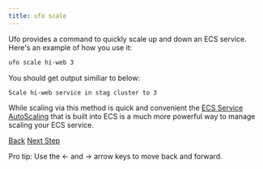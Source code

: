 ```yaml
---
title: ufo scale
---
```


Ufo provides a command to quickly scale up and down an ECS service. Here's an example of how you use it:

```sh
ufo scale hi-web 3
```

You should get output similiar to below:

```sh
Scale hi-web service in stag cluster to 3
```

While scaling via this method is quick and convenient the [ECS Service AutoScaling](http://docs.aws.amazon.com/AmazonECS/latest/developerguide/service-auto-scaling.html) that is built into ECS is a much more powerful way to manage scaling your ECS service.

<a id="prev" class="btn btn-basic" href="{% link _docs/ufo-deploy.md %}">Back</a>
<a id="next" class="btn btn-primary" href="{% link _docs/ufo-destroy.md %}">Next Step</a>
<p class="keyboard-tip">Pro tip: Use the <- and -> arrow keys to move back and forward.</p>
